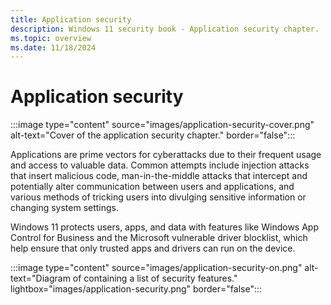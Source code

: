 ```yaml
---
title: Application security
description: Windows 11 security book - Application security chapter.
ms.topic: overview
ms.date: 11/18/2024
---
```


# Application security

:::image type="content" source="images/application-security-cover.png" alt-text="Cover of the application security chapter." border="false":::

Applications are prime vectors for cyberattacks due to their frequent usage and access to valuable data. Common attempts include injection attacks that insert malicious code, man-in-the-middle attacks that intercept and potentially alter communication between users and applications, and various methods of tricking users into divulging sensitive information or changing system settings.

Windows 11 protects users, apps, and data with features like Windows App Control for Business and the Microsoft vulnerable driver blocklist, which help ensure that only trusted apps and drivers can run on the device.

:::image type="content" source="images/application-security-on.png" alt-text="Diagram of containing a list of security features." lightbox="images/application-security.png" border="false":::
